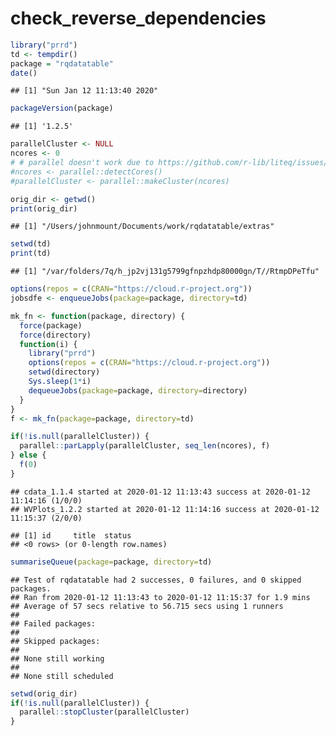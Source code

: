 check\_reverse\_dependencies
================

``` r
library("prrd")
td <- tempdir()
package = "rqdatatable"
date()
```

    ## [1] "Sun Jan 12 11:13:40 2020"

``` r
packageVersion(package)
```

    ## [1] '1.2.5'

``` r
parallelCluster <- NULL
ncores <- 0
# # parallel doesn't work due to https://github.com/r-lib/liteq/issues/22
#ncores <- parallel::detectCores()
#parallelCluster <- parallel::makeCluster(ncores)

orig_dir <- getwd()
print(orig_dir)
```

    ## [1] "/Users/johnmount/Documents/work/rqdatatable/extras"

``` r
setwd(td)
print(td)
```

    ## [1] "/var/folders/7q/h_jp2vj131g5799gfnpzhdp80000gn/T//RtmpDPeTfu"

``` r
options(repos = c(CRAN="https://cloud.r-project.org"))
jobsdfe <- enqueueJobs(package=package, directory=td)

mk_fn <- function(package, directory) {
  force(package)
  force(directory)
  function(i) {
    library("prrd")
    options(repos = c(CRAN="https://cloud.r-project.org"))
    setwd(directory)
    Sys.sleep(1*i)
    dequeueJobs(package=package, directory=directory)
  }
}
f <- mk_fn(package=package, directory=td)

if(!is.null(parallelCluster)) {
  parallel::parLapply(parallelCluster, seq_len(ncores), f)
} else {
  f(0)
}
```

    ## cdata_1.1.4 started at 2020-01-12 11:13:43 success at 2020-01-12 11:14:16 (1/0/0) 
    ## WVPlots_1.2.2 started at 2020-01-12 11:14:16 success at 2020-01-12 11:15:37 (2/0/0)

    ## [1] id     title  status
    ## <0 rows> (or 0-length row.names)

``` r
summariseQueue(package=package, directory=td)
```

    ## Test of rqdatatable had 2 successes, 0 failures, and 0 skipped packages. 
    ## Ran from 2020-01-12 11:13:43 to 2020-01-12 11:15:37 for 1.9 mins 
    ## Average of 57 secs relative to 56.715 secs using 1 runners
    ## 
    ## Failed packages:   
    ## 
    ## Skipped packages:   
    ## 
    ## None still working
    ## 
    ## None still scheduled

``` r
setwd(orig_dir)
if(!is.null(parallelCluster)) {
  parallel::stopCluster(parallelCluster)
}
```
